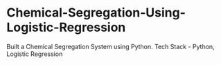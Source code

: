 # Chemical-Segregation-Using-Logistic-Regression
Built a Chemical Segregation System using Python. Tech Stack - Python, Logistic Regression
